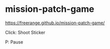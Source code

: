 # mission-patch-game

https://freerange.github.io/mission-patch-game/

Click: Shoot Sticker

P: Pause
